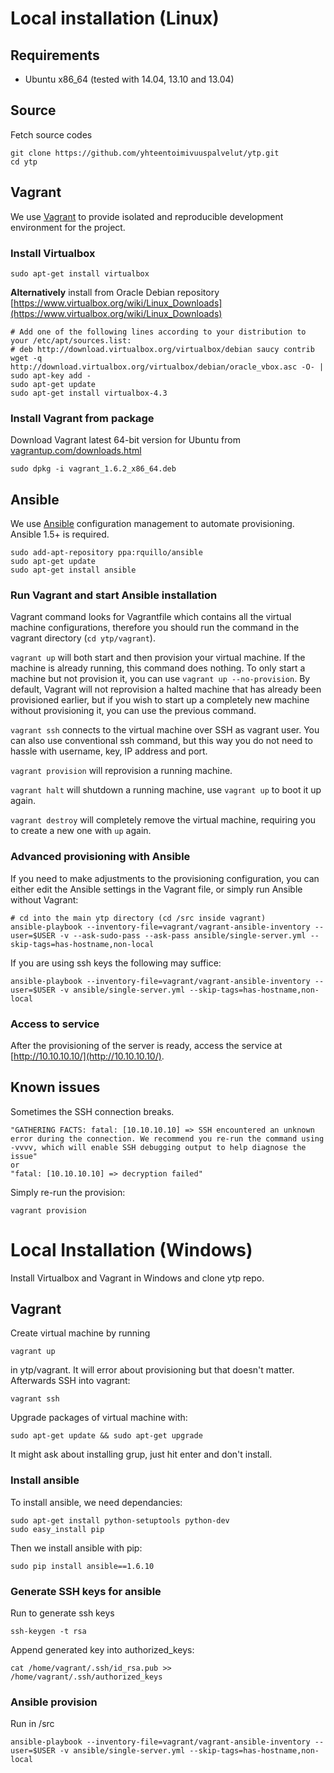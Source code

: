 # Local installation (Linux)


## Requirements

- Ubuntu x86_64 (tested with 14.04, 13.10 and 13.04)


## Source

Fetch source codes

    git clone https://github.com/yhteentoimivuuspalvelut/ytp.git
    cd ytp

## Vagrant

We use [Vagrant](http://www.vagrantup.com) to provide isolated and reproducible development environment for the project.


### Install Virtualbox

    sudo apt-get install virtualbox

**Alternatively** install from Oracle Debian repository [https://www.virtualbox.org/wiki/Linux_Downloads](https://www.virtualbox.org/wiki/Linux_Downloads)

    # Add one of the following lines according to your distribution to your /etc/apt/sources.list:
    # deb http://download.virtualbox.org/virtualbox/debian saucy contrib
    wget -q http://download.virtualbox.org/virtualbox/debian/oracle_vbox.asc -O- | sudo apt-key add -
    sudo apt-get update
    sudo apt-get install virtualbox-4.3

### Install Vagrant from package

Download Vagrant latest 64-bit version for Ubuntu from [vagrantup.com/downloads.html](http://www.vagrantup.com/downloads.html)

    sudo dpkg -i vagrant_1.6.2_x86_64.deb


## Ansible

We use [Ansible](http://www.ansible.com) configuration management to automate provisioning. Ansible 1.5+ is required.

    sudo add-apt-repository ppa:rquillo/ansible
    sudo apt-get update
    sudo apt-get install ansible



### Run Vagrant and start Ansible installation

Vagrant command looks for Vagrantfile which contains all the virtual machine configurations, therefore you should run the command in the vagrant directory (`cd ytp/vagrant`).

`vagrant up` will both start and then provision your virtual machine. If the machine is already running, this command does nothing. To only start a machine but not provision it, you can use `vagrant up --no-provision`. By default, Vagrant will not reprovision a halted machine that has already been provisioned earlier, but if you wish to start up a completely new machine without provisioning it, you can use the previous command.

`vagrant ssh` connects to the virtual machine over SSH as vagrant user. You can also use conventional ssh command, but this way you do not need to hassle with username, key, IP address and port.

`vagrant provision` will reprovision a running machine.

`vagrant halt` will shutdown a running machine, use `vagrant up` to boot it up again.

`vagrant destroy` will completely remove the virtual machine, requiring you to create a new one with `up` again.

### Advanced provisioning with Ansible

If you need to make adjustments to the provisioning configuration, you can either edit the Ansible settings in the Vagrant file, or simply run Ansible without Vagrant:

    # cd into the main ytp directory (cd /src inside vagrant)
    ansible-playbook --inventory-file=vagrant/vagrant-ansible-inventory --user=$USER -v --ask-sudo-pass --ask-pass ansible/single-server.yml --skip-tags=has-hostname,non-local

If you are using ssh keys the following may suffice:

    ansible-playbook --inventory-file=vagrant/vagrant-ansible-inventory --user=$USER -v ansible/single-server.yml --skip-tags=has-hostname,non-local


### Access to service

After the provisioning of the server is ready, access the service at [http://10.10.10.10/](http://10.10.10.10/).


## Known issues

Sometimes the SSH connection breaks.

    "GATHERING FACTS: fatal: [10.10.10.10] => SSH encountered an unknown error during the connection. We recommend you re-run the command using -vvvv, which will enable SSH debugging output to help diagnose the issue"
    or
    "fatal: [10.10.10.10] => decryption failed"

Simply re-run the provision:

    vagrant provision
    
# Local Installation (Windows)

Install Virtualbox and Vagrant in Windows and clone ytp repo.

## Vagrant
    
Create virtual machine by running
    
    vagrant up

in ytp/vagrant. It will error about provisioning but that doesn't matter. Afterwards SSH into vagrant:
    
    vagrant ssh

Upgrade packages of virtual machine with:

    sudo apt-get update && sudo apt-get upgrade
    
It might ask about installing grup, just hit enter and don't install.

### Install ansible

To install ansible, we need dependancies:

    sudo apt-get install python-setuptools python-dev
    sudo easy_install pip
    
Then we install ansible with pip:

    sudo pip install ansible==1.6.10
    
### Generate SSH keys for ansible

Run to generate ssh keys

    ssh-keygen -t rsa
    
Append generated key into authorized_keys:

    cat /home/vagrant/.ssh/id_rsa.pub >> /home/vagrant/.ssh/authorized_keys
    
### Ansible provision

Run in /src

    ansible-playbook --inventory-file=vagrant/vagrant-ansible-inventory --user=$USER -v ansible/single-server.yml --skip-tags=has-hostname,non-local
